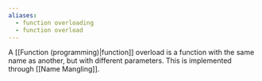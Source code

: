 ```yaml
---
aliases:
  - function overloading
  - function overload
---
```

A [[Function (programming)|function]] overload is a function with the same name as another, but with different parameters.
This is implemented through [[Name Mangling]].